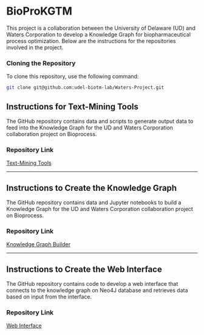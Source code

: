 # BioProKGTM

This project is a collaboration between the University of Delaware (UD) and Waters Corporation to develop a Knowledge Graph for biopharmaceutical process optimization. Below are the instructions for the repositories involved in the project.

### Cloning the Repository

To clone this repository, use the following command:

```bash
git clone git@github.com:udel-biotm-lab/Waters-Project.git
```


## Instructions for Text-Mining Tools

The GitHub repository contains data and scripts to generate output data to feed into the Knowledge Graph for the UD and Waters Corporation collaboration project on Bioprocess.

### Repository Link
[Text-Mining Tools](https://github.com/udel-biotm-lab/Waters-Project/tree/main/textmining)

---

## Instructions to Create the Knowledge Graph

The GitHub repository contains data and Jupyter notebooks to build a Knowledge Graph for the UD and Waters Corporation collaboration project on Bioprocess.

### Repository Link
[Knowledge Graph Builder](https://github.com/udel-biotm-lab/Waters-Project/tree/main/KG_Builder)

---

## Instructions to Create the Web Interface

The GitHub repository contains code to develop a web interface that connects to the knowledge graph on Neo4J database and retrieves data based on input from the interface.

### Repository Link
[Web Interface](https://github.com/udel-biotm-lab/Waters-Project/tree/main/KG_UI)
